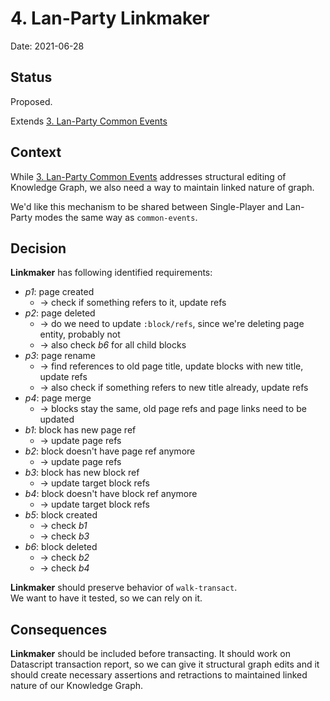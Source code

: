 # 4. Lan-Party Linkmaker

Date: 2021-06-28

## Status

Proposed.

Extends [3. Lan-Party Common Events](0003-lan-party-common-events.md)

## Context

While [3. Lan-Party Common Events](0003-lan-party-common-events.md) addresses structural editing of Knowledge Graph,
we also need a way to maintain linked nature of graph.

We'd like this mechanism to be shared between Single-Player and Lan-Party modes the same way as `common-events`.

## Decision

**Linkmaker** has following identified requirements:

 - *p1*: page created
   -  -> check if something refers to it, update refs
 - *p2*: page deleted
   - -> do we need to update `:block/refs`, since we're deleting page entity, probably not
   - -> also check *b6* for all child blocks
 - *p3*: page rename
   - -> find references to old page title, update blocks with new title, update refs
   - -> also check if something refers to new title already, update refs
 - *p4*: page merge
   - -> blocks stay the same, old page refs and page links need to be updated
 - *b1*: block has new page ref
   - -> update page refs
 - *b2*: block doesn't have page ref anymore
   - -> update page refs
 - *b3*: block has new block ref
   - -> update target block refs
 - *b4*: block doesn't have block ref anymore
   -  -> update target block refs
 - *b5*: block created
   - -> check *b1*
   - -> check *b3*
 - *b6*: block deleted
   - -> check *b2*
   - -> check *b4*

**Linkmaker** should preserve behavior of `walk-transact`.  
We want to have it tested, so we can rely on it.

## Consequences

**Linkmaker** should be included before transacting.
It should work on Datascript transaction report, so we can give it structural graph edits and it should create
necessary assertions and retractions to maintained linked nature of our Knowledge Graph.
